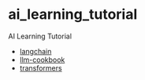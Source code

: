 # ai_learning_tutorial
AI Learning Tutorial


- [langchain](https://python.langchain.com/docs/get_started/introduction)
- [llm-cookbook](https://datawhalechina.github.io/llm-cookbook/#/)
- [transformers](https://transformers.run/)
